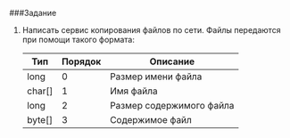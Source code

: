 ###Задание
1. Написать сервис копирования файлов по сети. Файлы передаются при помощи такого формата:

   |    Тип    |  Порядок  |  Описание                   |
   |-----------|-----------|-----------------------------|
   |    long   |     0     |    Размер имени файла       |
   |    char[] |     1     |    Имя файла                |
   |    long   |     2     |    Размер содержимого файла |
   |    byte[] |     3     |    Содержимое файл          |